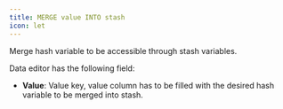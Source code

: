 ```yaml
---
title: MERGE value INTO stash
icon: let
---
```


Merge hash variable to be accessible through stash variables.

Data editor has the following field:

- **Value**: Value key, value column has to be filled with the desired hash variable to be merged into stash.

